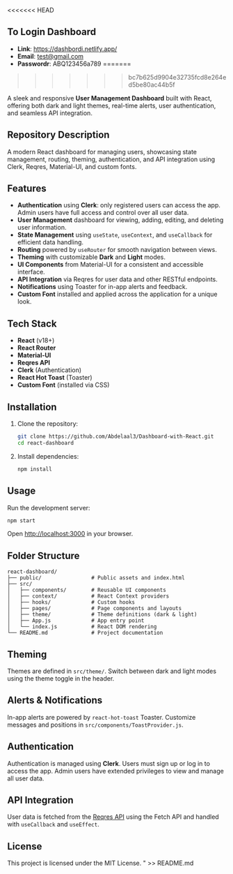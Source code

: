 <<<<<<< HEAD
## To Login Dashboard

- **Link**: https://dashbordi.netlify.app/
- **Email**: test@gmail.com
- **Passwordr**: ABQ123456a789
=======

>>>>>>> bc7b625d9904e32735fcd8e264ed5be80ac44b5f

A sleek and responsive **User Management Dashboard** built with React, offering both dark and light themes, real-time alerts, user authentication, and seamless API integration.

## Repository Description

A modern React dashboard for managing users, showcasing state management, routing, theming, authentication, and API integration using Clerk, Reqres, Material-UI, and custom fonts.

## Features

- **Authentication** using **Clerk**: only registered users can access the app. Admin users have full access and control over all user data.
- **User Management** dashboard for viewing, adding, editing, and deleting user information.
- **State Management** using `useState`, `useContext`, and `useCallback` for efficient data handling.
- **Routing** powered by `useRouter` for smooth navigation between views.
- **Theming** with customizable **Dark** and **Light** modes.
- **UI Components** from Material-UI for a consistent and accessible interface.
- **API Integration** via Reqres for user data and other RESTful endpoints.
- **Notifications** using Toaster for in-app alerts and feedback.
- **Custom Font** installed and applied across the application for a unique look.

## Tech Stack

- **React** (v18+)
- **React Router**
- **Material-UI**
- **Reqres API**
- **Clerk** (Authentication)
- **React Hot Toast** (Toaster)
- **Custom Font** (installed via CSS)

## Installation

1. Clone the repository:

   ```bash
   git clone https://github.com/Abdelaal3/Dashboard-with-React.git
   cd react-dashboard
   ```

2. Install dependencies:

   ```bash
   npm install
   ```

## Usage

Run the development server:

```bash
npm start
```

Open [http://localhost:3000](http://localhost:3000) in your browser.

## Folder Structure

```
react-dashboard/
├── public/                # Public assets and index.html
├── src/
│   ├── components/        # Reusable UI components
│   ├── context/           # React Context providers
│   ├── hooks/             # Custom hooks
│   ├── pages/             # Page components and layouts
│   ├── theme/             # Theme definitions (dark & light)
│   ├── App.js             # App entry point
│   └── index.js           # React DOM rendering
└── README.md              # Project documentation
```

## Theming

Themes are defined in `src/theme/`. Switch between dark and light modes using the theme toggle in the header.

## Alerts & Notifications

In-app alerts are powered by `react-hot-toast` Toaster. Customize messages and positions in `src/components/ToastProvider.js`.

## Authentication

Authentication is managed using **Clerk**. Users must sign up or log in to access the app. Admin users have extended privileges to view and manage all user data.

## API Integration

User data is fetched from the [Reqres API](https://reqres.in/) using the Fetch API and handled with `useCallback` and `useEffect`.

## License

This project is licensed under the MIT License.
" >> README.md
